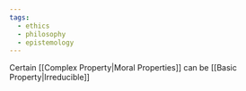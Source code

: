 ```yaml
---
tags:
  - ethics
  - philosophy
  - epistemology
---
```

Certain [[Complex Property|Moral Properties]] can be [[Basic Property|Irreducible]]